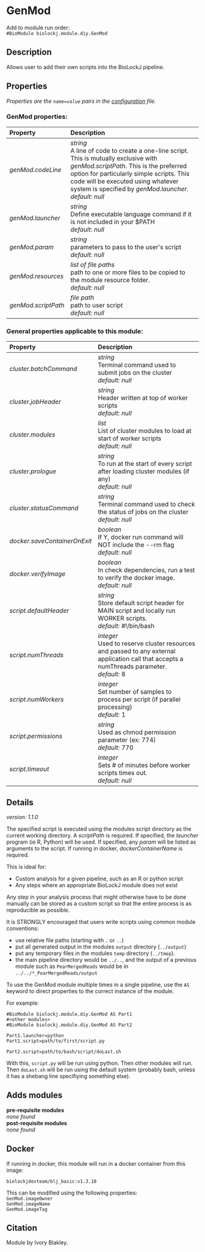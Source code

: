 # GenMod
Add to module run order:                    
`#BioModule biolockj.module.diy.GenMod`

## Description 
Allows user to add their own scripts into the BioLockJ pipeline.

## Properties 
*Properties are the `name=value` pairs in the [configuration](../../../Configuration#properties) file.*                   

### GenMod properties: 
| Property| Description |
| :--- | :--- |
| *genMod.codeLine* | _string_ <br>A line of code to create a one-line script.  This is mutually exclusive with _genMod.scriptPath_. This is the preferred option for particularly simple scripts.  This code will be executed using whatever system is specified by _genMod.launcher_.<br>*default:*  *null* |
| *genMod.launcher* | _string_ <br>Define executable language command if it is not included in your $PATH<br>*default:*  *null* |
| *genMod.param* | _string_ <br>parameters to pass to the user's script<br>*default:*  *null* |
| *genMod.resources* | _list of file paths_ <br>path to one or more files to be copied to the module resource folder.<br>*default:*  *null* |
| *genMod.scriptPath* | _file path_ <br>path to user script<br>*default:*  *null* |

### General properties applicable to this module: 
| Property| Description |
| :--- | :--- |
| *cluster.batchCommand* | _string_ <br>Terminal command used to submit jobs on the cluster<br>*default:*  *null* |
| *cluster.jobHeader* | _string_ <br>Header written at top of worker scripts<br>*default:*  *null* |
| *cluster.modules* | _list_ <br>List of cluster modules to load at start of worker scripts<br>*default:*  *null* |
| *cluster.prologue* | _string_ <br>To run at the start of every script after loading cluster modules (if any)<br>*default:*  *null* |
| *cluster.statusCommand* | _string_ <br>Terminal command used to check the status of jobs on the cluster<br>*default:*  *null* |
| *docker.saveContainerOnExit* | _boolean_ <br>If Y, docker run command will NOT include the --rm flag<br>*default:*  *null* |
| *docker.verifyImage* | _boolean_ <br>In check dependencies, run a test to verify the docker image.<br>*default:*  *null* |
| *script.defaultHeader* | _string_ <br>Store default script header for MAIN script and locally run WORKER scripts.<br>*default:*  #!/bin/bash |
| *script.numThreads* | _integer_ <br>Used to reserve cluster resources and passed to any external application call that accepts a numThreads parameter.<br>*default:*  8 |
| *script.numWorkers* | _integer_ <br>Set number of samples to process per script (if parallel processing)<br>*default:*  1 |
| *script.permissions* | _string_ <br>Used as chmod permission parameter (ex: 774)<br>*default:*  770 |
| *script.timeout* | _integer_ <br>Sets # of minutes before worker scripts times out.<br>*default:*  *null* |

## Details 
_version: 1.1.0_ 
                   
The specified script is executed using the modules script directory as the current working directory. A _scriptPath_ is required.  If specified, the _launcher_ program (ie R, Python) will be used.  If specified, any _param_ will be listed as arguments to the script.  If running in docker, _dockerContainerName_ is required.                   
                   
This is ideal for:                   
                   
 * Custom analysis for a given pipeline, such as an R or python script                   
 * Any steps where an appropriate BioLockJ module does not exist                   
                   
Any step in your analysis process that might otherwise have to be done manually can be stored as a custom script so that the entire process is as reproducible as possible.                   
                   
It is STRONGLY encouraged that users write scripts using common module conventions:                   
                   
 * use relative file paths (starting with `.` or `..`)                   
 * put all generated output in the modules `output` directory (`../output`)                   
 * put any temporary files in the modules `temp` directory (`../tmep`).                     
 * the main pipeline directory would be `../..`, and the output of a previous module such as `PearMergedReads` would be in `../../*_PearMergedReads/output`                   
                   
To use the GenMod module multiple times in a single pipeline, use the `AS` keyword to direct properties to the correct instance of the module.                   
                   
For example:                   
```                   
#BioModule biolockj.module.diy.GenMod AS Part1                   
#<other modules>                   
#BioModule biolockj.module.diy.GenMod AS Part2                   
                   
Part1.launcher=python                   
Part1.script=path/to/first/script.py                   
                   
Part2.script=path/to/bash/script/doLast.sh                   
```                   
With this, `script.py` will be run using python.  Then other modules will run. Then `doLast.sh` will be run using the default system (probably bash, unless it has a shebang line specifiying something else).                   


## Adds modules 
**pre-requisite modules**                    
*none found*                   
**post-requisite modules**                    
*none found*                   

## Docker 
If running in docker, this module will run in a docker container from this image:<br>
```
biolockjdevteam/blj_basic:v1.3.18
```
This can be modified using the following properties:<br>
`GenMod.imageOwner`<br>
`GenMod.imageName`<br>
`GenMod.imageTag`<br>

## Citation 
Module by Ivory Blakley.

